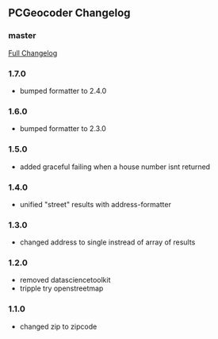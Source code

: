 ## PCGeocoder Changelog

### master
[Full Changelog](https://github.com/panda-clouds/address-formatter/compare/2.0.0...master)

### 1.7.0

- bumped formatter to 2.4.0

### 1.6.0

- bumped formatter to 2.3.0

### 1.5.0

- added graceful failing when a house number isnt returned

### 1.4.0

- unified "street" results with address-formatter

### 1.3.0

- changed address to single instread of array of results

### 1.2.0

- removed datasciencetoolkit
- tripple try openstreetmap

### 1.1.0

- changed zip to zipcode